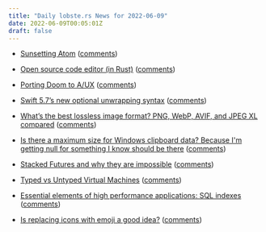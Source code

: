 ```yaml
---
title: "Daily lobste.rs News for 2022-06-09"
date: 2022-06-09T00:05:01Z
draft: false
---
```






- [Sunsetting Atom](https://github.blog/2022-06-08-sunsetting-atom/)
  ([comments](https://lobste.rs/s/m1pylv/sunsetting_atom))



- [Open source code editor (in Rust)](https://lapce.dev/)
  ([comments](https://lobste.rs/s/cqm0wt/open_source_code_editor_rust))



- [Porting Doom to A/UX](https://katelibc.medium.com/porting-doom-to-a-ux-8cecab02b531)
  ([comments](https://lobste.rs/s/slnsfi/porting_doom_ux))



- [Swift 5.7’s new optional unwrapping syntax](https://www.swiftbysundell.com/articles/swifts-new-shorthand-optional-unwrapping-syntax)
  ([comments](https://lobste.rs/s/bvizc0/swift_5_7_s_new_optional_unwrapping_syntax))



- [What’s the best lossless image format? PNG, WebP, AVIF, and JPEG XL compared](https://siipo.la/blog/whats-the-best-lossless-image-format-comparing-png-webp-avif-and-jpeg-xl)
  ([comments](https://lobste.rs/s/0tqvkd/what_s_best_lossless_image_format_png_webp))



- [Is there a maximum size for Windows clipboard data? Because I'm getting null for something I know should be there](https://devblogs.microsoft.com/oldnewthing/20220608-00/?p=106727)
  ([comments](https://lobste.rs/s/jq07hu/is_there_maximum_size_for_windows))



- [Stacked Futures and why they are impossible](https://conradludgate.com/posts/async-stack)
  ([comments](https://lobste.rs/s/mar5gp/stacked_futures_why_they_are_impossible))



- [Typed vs Untyped Virtual Machines](https://pointersgonewild.com/2022/06/08/typed-vs-untyped-virtual-machines/)
  ([comments](https://lobste.rs/s/e140fx/typed_vs_untyped_virtual_machines))



- [Essential elements of high performance applications: SQL indexes](https://www.foxhound.systems/blog/essential-elements-of-high-performance-sql-indexes/)
  ([comments](https://lobste.rs/s/r1asas/essential_elements_high_performance))



- [Is replacing icons with emoji a good idea?](https://ux.stackexchange.com/questions/125161/is-replacing-icons-with-emoji-a-good-idea)
  ([comments](https://lobste.rs/s/hoy1to/is_replacing_icons_with_emoji_good_idea))


